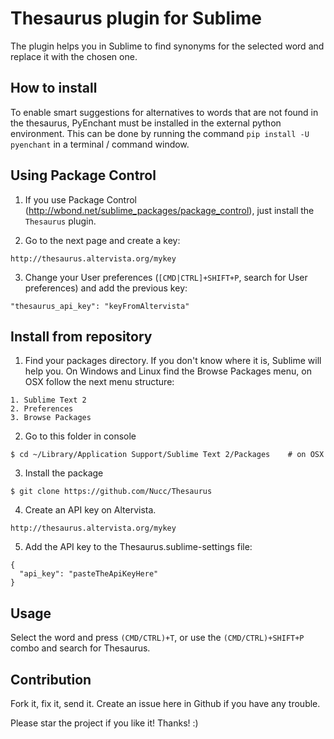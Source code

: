 Thesaurus plugin for Sublime
===

The plugin helps you in Sublime to find synonyms for the selected word and replace it with the chosen one.

How to install
---

To enable smart suggestions for alternatives to words that are not found in the thesaurus, PyEnchant must be installed in the external python environment. This can be done by running the command `pip install -U pyenchant` in a terminal / command window.

Using Package Control
---

  1. If you use Package Control (http://wbond.net/sublime_packages/package_control), just install the <code>Thesaurus</code> plugin.

  2. Go to the next page and create a key:

    http://thesaurus.altervista.org/mykey

  3. Change your User preferences (<code>[CMD|CTRL]+SHIFT+P</code>, search for User preferences) and add the previous key:

    "thesaurus_api_key": "keyFromAltervista"



Install from repository
-----

  1. Find your packages directory. If you don't know where it is, Sublime will help you. On Windows and Linux find the Browse Packages menu, on OSX follow the next menu structure:

    1. Sublime Text 2
    2. Preferences
    3. Browse Packages


  2. Go to this folder in console

    $ cd ~/Library/Application Support/Sublime Text 2/Packages    # on OSX

  3. Install the package

    $ git clone https://github.com/Nucc/Thesaurus

  4. Create an API key on Altervista.

    http://thesaurus.altervista.org/mykey

  5. Add the API key to the Thesaurus.sublime-settings file:

    {
      "api_key": "pasteTheApiKeyHere"
    }

Usage
---

Select the word and press <code>(CMD/CTRL)+T</code>, or use the <code>(CMD/CTRL)+SHIFT+P</code> combo and search for Thesaurus.

Contribution
---

Fork it, fix it, send it. Create an issue here in Github if you have any trouble.

Please star the project if you like it! Thanks! :)
